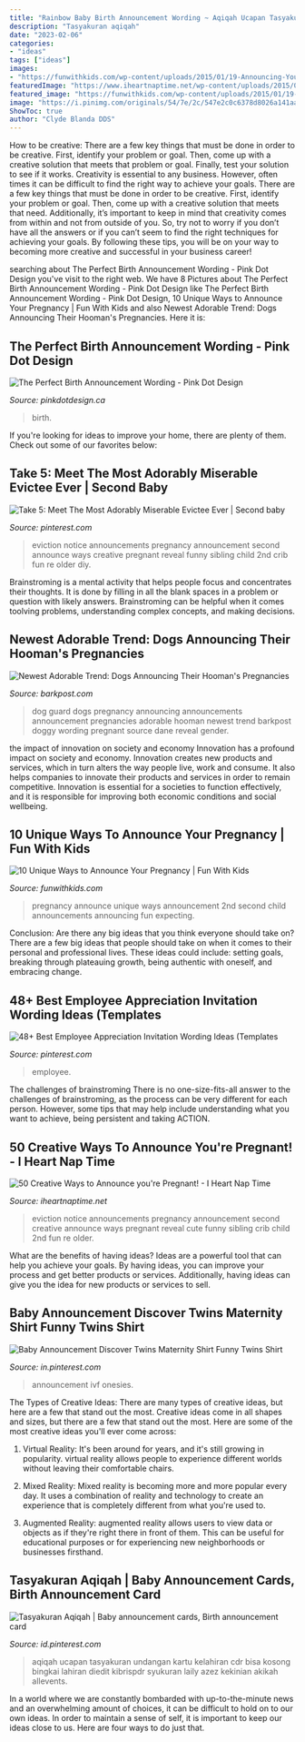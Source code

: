 ```yaml
---
title: "Rainbow Baby Birth Announcement Wording ~ Aqiqah Ucapan Tasyakuran Undangan Kartu Kelahiran Cdr Bisa Kosong Bingkai Lahiran Diedit Kibrispdr Syukuran Laily Azez Kekinian Akikah Allevents"
description: "Tasyakuran aqiqah"
date: "2023-02-06"
categories:
- "ideas"
tags: ["ideas"]
images:
- "https://funwithkids.com/wp-content/uploads/2015/01/19-Announcing-Your-Second-Child.jpg"
featuredImage: "https://www.iheartnaptime.net/wp-content/uploads/2015/03/Eviction-notice.jpg"
featured_image: "https://funwithkids.com/wp-content/uploads/2015/01/19-Announcing-Your-Second-Child.jpg"
image: "https://i.pinimg.com/originals/54/7e/2c/547e2c0c6378d8026a141aa130e999d6.jpg"
ShowToc: true
author: "Clyde Blanda DDS"
---
```



How to be creative: There are a few key things that must be done in order to be creative. First, identify your problem or goal. Then, come up with a creative solution that meets that problem or goal. Finally, test your solution to see if it works.
Creativity is essential to any business. However, often times it can be difficult to find the right way to achieve your goals. There are a few key things that must be done in order to be creative. First, identify your problem or goal. Then, come up with a creative solution that meets that need. Additionally, it’s important to keep in mind that creativity comes from within and not from outside of you. So, try not to worry if you don’t have all the answers or if you can’t seem to find the right techniques for achieving your goals. By following these tips, you will be on your way to becoming more creative and successful in your business career!

	

		
searching about The Perfect Birth Announcement Wording - Pink Dot Design you've visit to the right web. We have 8 Pictures about The Perfect Birth Announcement Wording - Pink Dot Design like The Perfect Birth Announcement Wording - Pink Dot Design, 10 Unique Ways to Announce Your Pregnancy | Fun With Kids and also Newest Adorable Trend: Dogs Announcing Their Hooman&#039;s Pregnancies. Here it is:
		
    
## The Perfect Birth Announcement Wording - Pink Dot Design

<img loading=lazy src="https://pinkdotdesign.ca/product_images/uploaded_images/hannahsprayer.jpg" onerror="this.onerror=null;this.src='https://tse3.mm.bing.net/th?id=OIP.XbUwJ0kM3VxPtpWzZxVoMwHaLH&amp;pid=15.1';" alt="The Perfect Birth Announcement Wording - Pink Dot Design">

_Source: pinkdotdesign.ca_

>birth. 

	

If you're looking for ideas to improve your home, there are plenty of them. Check out some of our favorites below: 

    
## Take 5: Meet The Most Adorably Miserable Evictee Ever | Second Baby

<img loading=lazy src="https://i.pinimg.com/originals/a5/ea/e8/a5eae88bffc018de0591349ad01ab448.jpg" onerror="this.onerror=null;this.src='https://tse4.mm.bing.net/th?id=OIP.kAD1i6XHBCv2kIxQxgq2RAHaJ4&amp;pid=15.1';" alt="Take 5: Meet The Most Adorably Miserable Evictee Ever | Second baby">

_Source: pinterest.com_

>eviction notice announcements pregnancy announcement second announce ways creative pregnant reveal funny sibling child 2nd crib fun re older diy. 

	

Brainstroming is a mental activity that helps people focus and concentrates their thoughts. It is done by filling in all the blank spaces in a problem or question with likely answers. Brainstroming can be helpful when it comes toolving problems, understanding complex concepts, and making decisions.

    
## Newest Adorable Trend: Dogs Announcing Their Hooman&#039;s Pregnancies

<img loading=lazy src="http://barkpost.com/wp-content/uploads/2014/07/Baby-Guard-Dog.jpg" onerror="this.onerror=null;this.src='https://tse2.mm.bing.net/th?id=OIP.CClXeycISy0hPIxJMlKReQHaJ4&amp;pid=15.1';" alt="Newest Adorable Trend: Dogs Announcing Their Hooman&#039;s Pregnancies">

_Source: barkpost.com_

>dog guard dogs pregnancy announcing announcements announcement pregnancies adorable hooman newest trend barkpost doggy wording pregnant source dane reveal gender. 

	

the impact of innovation on society and economy
Innovation has a profound impact on society and economy. Innovation creates new products and services, which in turn alters the way people live, work and consume. It also helps companies to innovate their products and services in order to remain competitive. Innovation is essential for a societies to function effectively, and it is responsible for improving both economic conditions and social wellbeing.

    
## 10 Unique Ways To Announce Your Pregnancy | Fun With Kids

<img loading=lazy src="https://funwithkids.com/wp-content/uploads/2015/01/19-Announcing-Your-Second-Child.jpg" onerror="this.onerror=null;this.src='https://tse3.mm.bing.net/th?id=OIP.PsBtqoogHuOMqrEWnIyoHAAAAA&amp;pid=15.1';" alt="10 Unique Ways to Announce Your Pregnancy | Fun With Kids">

_Source: funwithkids.com_

>pregnancy announce unique ways announcement 2nd second child announcements announcing fun expecting. 

	

Conclusion: Are there any big ideas that you think everyone should take on?
There are a few big ideas that people should take on when it comes to their personal and professional lives. These ideas could include: setting goals, breaking through plateauing growth, being authentic with oneself, and embracing change.

    
## 48+ Best Employee Appreciation Invitation Wording Ideas (Templates

<img loading=lazy src="https://i.pinimg.com/originals/5b/f1/02/5bf1022c68dc3a89e3cf70158dc26017.png" onerror="this.onerror=null;this.src='https://tse3.mm.bing.net/th?id=OIP.WM4Vmv1iVvN3nuDnHiqQygHaLG&amp;pid=15.1';" alt="48+ Best Employee Appreciation Invitation Wording Ideas (Templates">

_Source: pinterest.com_

>employee. 

	

The challenges of brainstroming
There is no one-size-fits-all answer to the challenges of brainstroming, as the process can be very different for each person. However, some tips that may help include understanding what you want to achieve, being persistent and taking ACTION.

    
## 50 Creative Ways To Announce You&#039;re Pregnant! - I Heart Nap Time

<img loading=lazy src="https://www.iheartnaptime.net/wp-content/uploads/2015/03/Eviction-notice.jpg" onerror="this.onerror=null;this.src='https://tse1.mm.bing.net/th?id=OIP.Qo_yQgshnijqXolDP_t4zwHaJ4&amp;pid=15.1';" alt="50 Creative Ways to Announce you&#039;re Pregnant! - I Heart Nap Time">

_Source: iheartnaptime.net_

>eviction notice announcements pregnancy announcement second creative announce ways pregnant reveal cute funny sibling crib child 2nd fun re older. 

	

What are the benefits of having ideas?
Ideas are a powerful tool that can help you achieve your goals. By having ideas, you can improve your process and get better products or services. Additionally, having ideas can give you the idea for new products or services to sell.

    
## Baby Announcement Discover Twins Maternity Shirt Funny Twins Shirt

<img loading=lazy src="https://i.pinimg.com/originals/54/7e/2c/547e2c0c6378d8026a141aa130e999d6.jpg" onerror="this.onerror=null;this.src='https://tse2.mm.bing.net/th?id=OIP.DEZTtZY7qaVLHxezPnuM-wHaG4&amp;pid=15.1';" alt="Baby Announcement Discover Twins Maternity Shirt Funny Twins Shirt">

_Source: in.pinterest.com_

>announcement ivf onesies. 

	

The Types of Creative Ideas: There are many types of creative ideas, but here are a few that stand out the most.
Creative ideas come in all shapes and sizes, but there are a few that stand out the most. Here are some of the most creative ideas you'll ever come across:
1. Virtual Reality: It's been around for years, and it's still growing in popularity. virtual reality allows people to experience different worlds without leaving their comfortable chairs.

2. Mixed Reality: Mixed reality is becoming more and more popular every day. It uses a combination of reality and technology to create an experience that is completely different from what you're used to.

3. Augmented Reality: augmented reality allows users to view data or objects as if they're right there in front of them. This can be useful for educational purposes or for experiencing new neighborhoods or businesses firsthand.


    
## Tasyakuran Aqiqah | Baby Announcement Cards, Birth Announcement Card

<img loading=lazy src="https://i.pinimg.com/736x/dc/41/e7/dc41e7b7f479a78cd109ff6f17e686b6.jpg" onerror="this.onerror=null;this.src='https://tse4.mm.bing.net/th?id=OIP.ZzL3CINevzhx0F5Ymv3aSwHaKh&amp;pid=15.1';" alt="Tasyakuran Aqiqah | Baby announcement cards, Birth announcement card">

_Source: id.pinterest.com_

>aqiqah ucapan tasyakuran undangan kartu kelahiran cdr bisa kosong bingkai lahiran diedit kibrispdr syukuran laily azez kekinian akikah allevents. 

	

In a world where we are constantly bombarded with up-to-the-minute news and an overwhelming amount of choices, it can be difficult to hold on to our own ideas. In order to maintain a sense of self, it is important to keep our ideas close to us. Here are four ways to do just that.

